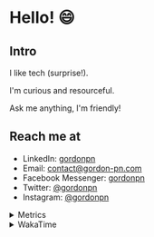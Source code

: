 # Hello! 😄

## Intro

I like tech (surprise!).

I'm curious and resourceful.

Ask me anything, I'm friendly!

## Reach me at

- LinkedIn: [gordonpn](https://www.linkedin.com/in/gordonpn/)
- Email: [contact@gordon-pn.com](mailto:contact@gordon-pn.com)
- Facebook Messenger: [gordonpn](https://www.messenger.com/t/Gordonpn)
- Twitter: [@gordonpn](https://twitter.com/Gordonpn)
- Instagram: [@gordonpn](https://www.instagram.com/gordonpn/)

<details>
  <summary>Metrics</summary>

  <img align="center" src="https://github.com/gordonpn/gordonpn/blob/master/github-metrics.svg" alt="GitHub Metrics">

</details>

<details>
  <summary>WakaTime</summary>

  <!--START_SECTION:waka-->
📊 **This Week I Spent My Time On** 

```text
💬 Programming Languages: 
Java                     3 hrs 20 mins       █████████████████████░░░░   84.82 % 
JSON                     18 mins             ██░░░░░░░░░░░░░░░░░░░░░░░   07.65 % 
Other                    10 mins             █░░░░░░░░░░░░░░░░░░░░░░░░   04.47 % 
Brazil Dependency Config 7 mins              █░░░░░░░░░░░░░░░░░░░░░░░░   02.98 % 
Text                     0 secs              ░░░░░░░░░░░░░░░░░░░░░░░░░   00.07 % 

🔥 Editors: 
Intellijidea             2 hrs 15 mins       ██████████████░░░░░░░░░░░   57.56 % 
IntelliJ                 1 hr 29 mins        █████████░░░░░░░░░░░░░░░░   37.97 % 
VS Code                  10 mins             █░░░░░░░░░░░░░░░░░░░░░░░░   04.47 % 
```


 Last Updated on 06/01/2024 10:18:22 UTC
<!--END_SECTION:waka-->
</details>
